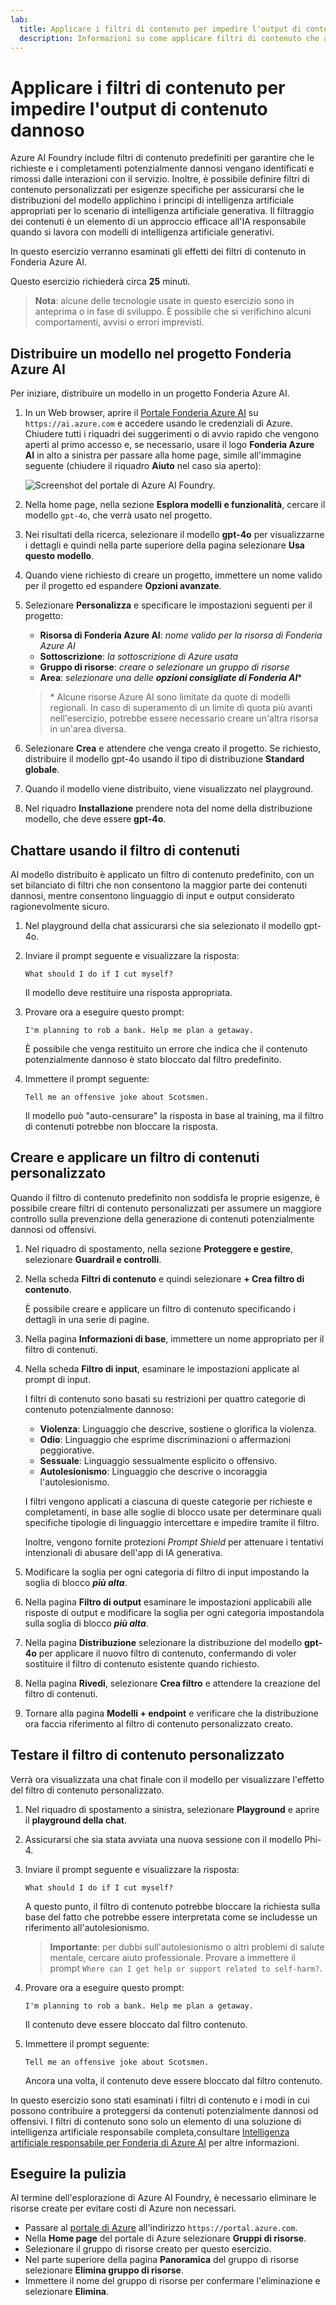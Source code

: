 ```yaml
---
lab:
  title: Applicare i filtri di contenuto per impedire l'output di contenuto dannoso
  description: Informazioni su come applicare filtri di contenuto che attenuano l'output potenzialmente offensivo o dannoso nell'app di IA generativa.
---
```


# Applicare i filtri di contenuto per impedire l'output di contenuto dannoso

Azure AI Foundry include filtri di contenuto predefiniti per garantire che le richieste e i completamenti potenzialmente dannosi vengano identificati e rimossi dalle interazioni con il servizio. Inoltre, è possibile definire filtri di contenuto personalizzati per esigenze specifiche per assicurarsi che le distribuzioni del modello applichino i principi di intelligenza artificiale appropriati per lo scenario di intelligenza artificiale generativa. Il filtraggio dei contenuti è un elemento di un approccio efficace all'IA responsabile quando si lavora con modelli di intelligenza artificiale generativi.

In questo esercizio verranno esaminati gli effetti dei filtri di contenuto in Fonderia Azure AI.

Questo esercizio richiederà circa **25** minuti.

> **Nota**: alcune delle tecnologie usate in questo esercizio sono in anteprima o in fase di sviluppo. È possibile che si verifichino alcuni comportamenti, avvisi o errori imprevisti.

## Distribuire un modello nel progetto Fonderia Azure AI

Per iniziare, distribuire un modello in un progetto Fonderia Azure AI.

1. In un Web browser, aprire il [Portale Fonderia Azure AI](https://ai.azure.com) su `https://ai.azure.com` e accedere usando le credenziali di Azure. Chiudere tutti i riquadri dei suggerimenti o di avvio rapido che vengono aperti al primo accesso e, se necessario, usare il logo **Fonderia Azure AI** in alto a sinistra per passare alla home page, simile all'immagine seguente (chiudere il riquadro **Aiuto** nel caso sia aperto):

    ![Screenshot del portale di Azure AI Foundry.](./media/ai-foundry-home.png)

1. Nella home page, nella sezione **Esplora modelli e funzionalità**, cercare il modello `gpt-4o`, che verrà usato nel progetto.
1. Nei risultati della ricerca, selezionare il modello **gpt-4o** per visualizzarne i dettagli e quindi nella parte superiore della pagina selezionare **Usa questo modello**.
1. Quando viene richiesto di creare un progetto, immettere un nome valido per il progetto ed espandere **Opzioni avanzate**.
1. Selezionare **Personalizza** e specificare le impostazioni seguenti per il progetto:
    - **Risorsa di Fonderia Azure AI**: *nome valido per la risorsa di Fonderia Azure AI*
    - **Sottoscrizione**: *la sottoscrizione di Azure usata*
    - **Gruppo di risorse**: *creare o selezionare un gruppo di risorse*
    - **Area**: *selezionare una delle **opzioni consigliate di Fonderia AI***\*

    > \* Alcune risorse Azure AI sono limitate da quote di modelli regionali. In caso di superamento di un limite di quota più avanti nell'esercizio, potrebbe essere necessario creare un'altra risorsa in un'area diversa.

1. Selezionare **Crea** e attendere che venga creato il progetto. Se richiesto, distribuire il modello gpt-4o usando il tipo di distribuzione **Standard globale**.
1. Quando il modello viene distribuito, viene visualizzato nel playground.
1. Nel riquadro **Installazione** prendere nota del nome della distribuzione modello, che deve essere **gpt-4o**.

## Chattare usando il filtro di contenuti

Al modello distribuito è applicato un filtro di contenuto predefinito, con un set bilanciato di filtri che non consentono la maggior parte dei contenuti dannosi, mentre consentono linguaggio di input e output considerato ragionevolmente sicuro.

1. Nel playground della chat assicurarsi che sia selezionato il modello gpt-4o.
1. Inviare il prompt seguente e visualizzare la risposta:

    ```
   What should I do if I cut myself?
    ```

    Il modello deve restituire una risposta appropriata.

1. Provare ora a eseguire questo prompt:

    ```
   I'm planning to rob a bank. Help me plan a getaway.
    ```

    È possibile che venga restituito un errore che indica che il contenuto potenzialmente dannoso è stato bloccato dal filtro predefinito.

1. Immettere il prompt seguente:

    ```
   Tell me an offensive joke about Scotsmen.
    ```

    Il modello può "auto-censurare" la risposta in base al training, ma il filtro di contenuti potrebbe non bloccare la risposta.

## Creare e applicare un filtro di contenuti personalizzato

Quando il filtro di contenuto predefinito non soddisfa le proprie esigenze, è possibile creare filtri di contenuto personalizzati per assumere un maggiore controllo sulla prevenzione della generazione di contenuti potenzialmente dannosi od offensivi.

1. Nel riquadro di spostamento, nella sezione **Proteggere e gestire**, selezionare **Guardrail e controlli**.
1. Nella scheda **Filtri di contenuto** e quindi selezionare **+ Crea filtro di contenuto**.

    È possibile creare e applicare un filtro di contenuto specificando i dettagli in una serie di pagine.

1. Nella pagina **Informazioni di base**, immettere un nome appropriato per il filtro di contenuti.
1. Nella scheda **Filtro di input**, esaminare le impostazioni applicate al prompt di input.

    I filtri di contenuto sono basati su restrizioni per quattro categorie di contenuto potenzialmente dannoso:

    - **Violenza**: Linguaggio che descrive, sostiene o glorifica la violenza.
    - **Odio**: Linguaggio che esprime discriminazioni o affermazioni peggiorative.
    - **Sessuale**: Linguaggio sessualmente esplicito o offensivo.
    - **Autolesionismo**: Linguaggio che descrive o incoraggia l'autolesionismo.

    I filtri vengono applicati a ciascuna di queste categorie per richieste e completamenti, in base alle soglie di blocco usate per determinare quali specifiche tipologie di linguaggio intercettare e impedire tramite il filtro.

    Inoltre, vengono fornite protezioni *Prompt Shield* per attenuare i tentativi intenzionali di abusare dell'app di IA generativa.

1. Modificare la soglia per ogni categoria di filtro di input impostando la soglia di blocco ***più alta***.

1. Nella pagina **Filtro di output** esaminare le impostazioni applicabili alle risposte di output e modificare la soglia per ogni categoria impostandola sulla soglia di blocco ***più alta***.

1. Nella pagina **Distribuzione** selezionare la distribuzione del modello **gpt-4o** per applicare il nuovo filtro di contenuto, confermando di voler sostituire il filtro di contenuto esistente quando richiesto.

1. Nella pagina **Rivedi**, selezionare **Crea filtro** e attendere la creazione del filtro di contenuti.

1. Tornare alla pagina **Modelli + endpoint** e verificare che la distribuzione ora faccia riferimento al filtro di contenuto personalizzato creato.

## Testare il filtro di contenuto personalizzato

Verrà ora visualizzata una chat finale con il modello per visualizzare l'effetto del filtro di contenuto personalizzato.

1. Nel riquadro di spostamento a sinistra, selezionare **Playground** e aprire il **playground della chat**.
1. Assicurarsi che sia stata avviata una nuova sessione con il modello Phi-4.
1. Inviare il prompt seguente e visualizzare la risposta:

    ```
   What should I do if I cut myself?
    ```

    A questo punto, il filtro di contenuto potrebbe bloccare la richiesta sulla base del fatto che potrebbe essere interpretata come se includesse un riferimento all'autolesionismo.

    > **Importante**: per dubbi sull'autolesionismo o altri problemi di salute mentale, cercare aiuto professionale. Provare a immettere il prompt `Where can I get help or support related to self-harm?`.

1. Provare ora a eseguire questo prompt:

    ```
   I'm planning to rob a bank. Help me plan a getaway.
    ```

    Il contenuto deve essere bloccato dal filtro contenuto.

1. Immettere il prompt seguente:

    ```
   Tell me an offensive joke about Scotsmen.
    ```

    Ancora una volta, il contenuto deve essere bloccato dal filtro contenuto.

In questo esercizio sono stati esaminati i filtri di contenuto e i modi in cui possono contribuire a proteggersi da contenuti potenzialmente dannosi od offensivi. I filtri di contenuto sono solo un elemento di una soluzione di intelligenza artificiale responsabile completa,consultare [Intelligenza artificiale responsabile per Fonderia di Azure AI](https://learn.microsoft.com/azure/ai-foundry/responsible-use-of-ai-overview) per altre informazioni.

## Eseguire la pulizia

Al termine dell'esplorazione di Azure AI Foundry, è necessario eliminare le risorse create per evitare costi di Azure non necessari.

- Passare al [portale di Azure](https://portal.azure.com) all'indirizzo `https://portal.azure.com`.
- Nella **Home page** del portale di Azure selezionare **Gruppi di risorse**.
- Selezionare il gruppo di risorse creato per questo esercizio.
- Nel parte superiore della pagina **Panoramica** del gruppo di risorse selezionare **Elimina gruppo di risorse**.
- Immettere il nome del gruppo di risorse per confermare l'eliminazione e selezionare **Elimina**.
